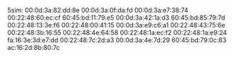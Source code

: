 5sim:
00:0d:3a:82:dd:8e
00:0d:3a:0f:da:fd
00:0d:3a:e7:38:74
00:22:48:60:ec:cf
60:45:bd:11:79:e5
00:0d:3a:42:1a:d3
60:45:bd:85:79:7d 
00:22:48:13:3e:f6
00:22:48:00:41:15
00:0d:3a:e9:c6:a1
00:22:48:43:75:6e
00:22:48:3b:16:55
00:22:48:4e:64:58
00:22:48:1a:ec:f2
00:22:48:1a:e9:24
fa:16:3e:3d:e7:dd
00:22:48:7c:2d:a3
00:0d:3a:4e:7d:29
60:45:bd:79:0c:83
ac:16:2d:8b:80:7c


